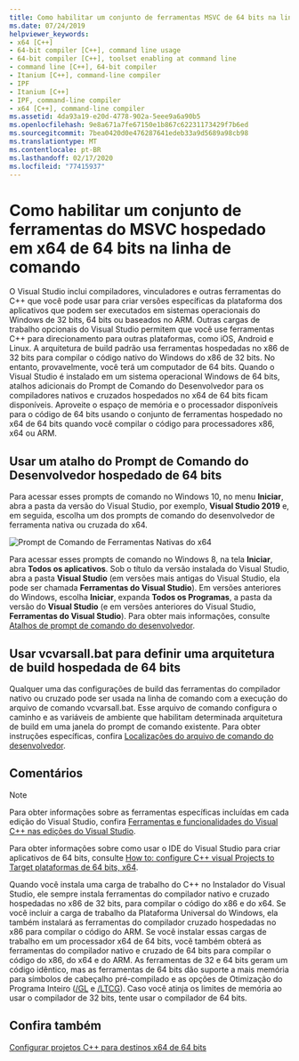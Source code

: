 ```yaml
---
title: Como habilitar um conjunto de ferramentas MSVC de 64 bits na linha de comando
ms.date: 07/24/2019
helpviewer_keywords:
- x64 [C++]
- 64-bit compiler [C++], command line usage
- 64-bit compiler [C++], toolset enabling at command line
- command line [C++], 64-bit compiler
- Itanium [C++], command-line compiler
- IPF
- Itanium [C++]
- IPF, command-line compiler
- x64 [C++], command-line compiler
ms.assetid: 4da93a19-e20d-4778-902a-5eee9a6a90b5
ms.openlocfilehash: 9e8a671a7fe67150e1b867c62231173429f7b6ed
ms.sourcegitcommit: 7bea0420d0e476287641edeb33a9d5689a98cb98
ms.translationtype: MT
ms.contentlocale: pt-BR
ms.lasthandoff: 02/17/2020
ms.locfileid: "77415937"
---
```

# <a name="how-to-enable-a-64-bit-x64-hosted-msvc-toolset-on-the-command-line"></a>Como habilitar um conjunto de ferramentas do MSVC hospedado em x64 de 64 bits na linha de comando

O Visual Studio inclui compiladores, vinculadores e outras ferramentas do C++ que você pode usar para criar versões específicas da plataforma dos aplicativos que podem ser executados em sistemas operacionais do Windows de 32 bits, 64 bits ou baseados no ARM. Outras cargas de trabalho opcionais do Visual Studio permitem que você use ferramentas C++ para direcionamento para outras plataformas, como iOS, Android e Linux. A arquitetura de build padrão usa ferramentas hospedadas no x86 de 32 bits para compilar o código nativo do Windows do x86 de 32 bits. No entanto, provavelmente, você terá um computador de 64 bits. Quando o Visual Studio é instalado em um sistema operacional Windows de 64 bits, atalhos adicionais do Prompt de Comando do Desenvolvedor para os compiladores nativos e cruzados hospedados no x64 de 64 bits ficam disponíveis. Aproveite o espaço de memória e o processador disponíveis para o código de 64 bits usando o conjunto de ferramentas hospedado no x64 de 64 bits quando você compilar o código para processadores x86, x64 ou ARM.

## <a name="use-a-64-bit-hosted-developer-command-prompt-shortcut"></a>Usar um atalho do Prompt de Comando do Desenvolvedor hospedado de 64 bits

Para acessar esses prompts de comando no Windows 10, no menu **Iniciar**, abra a pasta da versão do Visual Studio, por exemplo, **Visual Studio 2019** e, em seguida, escolha um dos prompts de comando do desenvolvedor de ferramenta nativa ou cruzada do x64. 

![Prompt de Comando de Ferramentas Nativas do x64](media/x64-native-tools-command-prompt.png "Ferramentas nativas do x64 no menu iniciar")

Para acessar esses prompts de comando no Windows 8, na tela **Iniciar**, abra **Todos os aplicativos**. Sob o título da versão instalada do Visual Studio, abra a pasta **Visual Studio** (em versões mais antigas do Visual Studio, ela pode ser chamada **Ferramentas do Visual Studio**). Em versões anteriores do Windows, escolha **Iniciar**, expanda **Todos os Programas**, a pasta da versão do **Visual Studio** (e em versões anteriores do Visual Studio, **Ferramentas do Visual Studio**). Para obter mais informações, consulte [Atalhos de prompt de comando do desenvolvedor](building-on-the-command-line.md#developer_command_prompt_shortcuts).

## <a name="use-vcvarsallbat-to-set-a-64-bit-hosted-build-architecture"></a>Usar vcvarsall.bat para definir uma arquitetura de build hospedada de 64 bits

Qualquer uma das configurações de build das ferramentas do compilador nativo ou cruzado pode ser usada na linha de comando com a execução do arquivo de comando vcvarsall.bat. Esse arquivo de comando configura o caminho e as variáveis de ambiente que habilitam determinada arquitetura de build em uma janela do prompt de comando existente. Para obter instruções específicas, confira [Localizações do arquivo de comando do desenvolvedor](building-on-the-command-line.md#developer_command_file_locations).

## <a name="remarks"></a>Comentários

> [!NOTE]
> Para obter informações sobre as ferramentas específicas incluídas em cada edição do Visual Studio, confira [Ferramentas e funcionalidades do Visual C++ nas edições do Visual Studio](../overview/visual-cpp-tools-and-features-in-visual-studio-editions.md).
>
> Para obter informações sobre como usar o IDE do Visual Studio para criar aplicativos de 64 bits, consulte [How to: configure C++ visual Projects to Target plataformas de 64 bits, x64](how-to-configure-visual-cpp-projects-to-target-64-bit-platforms.md).

Quando você instala uma carga de trabalho do C++ no Instalador do Visual Studio, ele sempre instala ferramentas do compilador nativo e cruzado hospedadas no x86 de 32 bits, para compilar o código do x86 e do x64. Se você incluir a carga de trabalho da Plataforma Universal do Windows, ela também instalará as ferramentas do compilador cruzado hospedadas no x86 para compilar o código do ARM. Se você instalar essas cargas de trabalho em um processador x64 de 64 bits, você também obterá as ferramentas do compilador nativo e cruzado de 64 bits para compilar o código do x86, do x64 e do ARM. As ferramentas de 32 e 64 bits geram um código idêntico, mas as ferramentas de 64 bits dão suporte a mais memória para símbolos de cabeçalho pré-compilado e as opções de Otimização do Programa Inteiro ([/GL](reference/gl-whole-program-optimization.md) e [/LTCG](reference/ltcg-link-time-code-generation.md)). Caso você atinja os limites de memória ao usar o compilador de 32 bits, tente usar o compilador de 64 bits.

## <a name="see-also"></a>Confira também

[Configurar projetos C++ para destinos x64 de 64 bits](configuring-programs-for-64-bit-visual-cpp.md)<br/>
